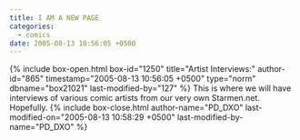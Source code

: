 ```yaml
---
title: I AM A NEW PAGE
categories:
  - comics
date: 2005-08-13 10:56:05 +0500
---
```

{% include box-open.html box-id="1250" title="Artist Interviews:" author-id="865" timestamp="2005-08-13 10:56:05 +0500" type="norm" dbname="box21021" last-modified-by="127" %}
This is where we will have interviews of various comic artists from our very own Starmen.net. Hopefully. 
{% include box-close.html author-name="PD_DXO" last-modified-on="2005-08-13 10:58:29 +0500" last-modified-by-name="PD_DXO" %}
